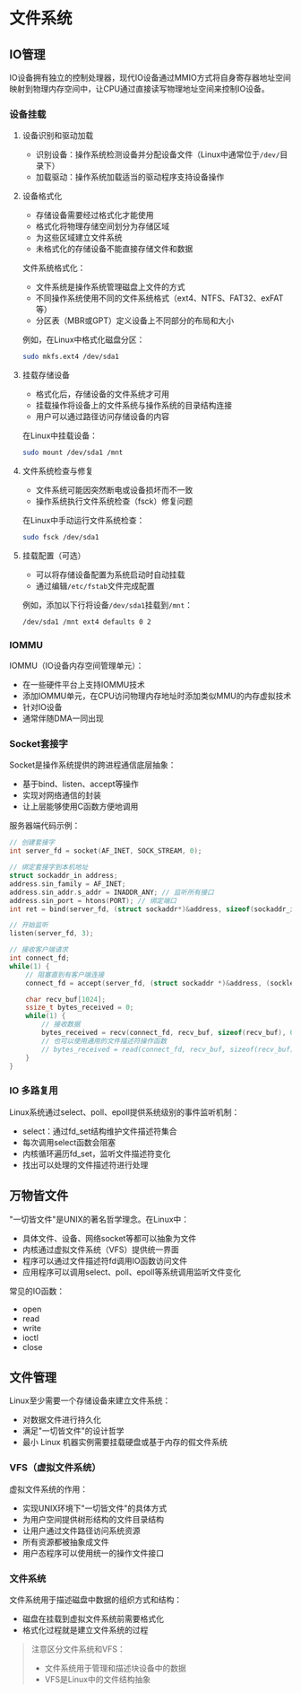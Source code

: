 # 文件系统

## IO管理

IO设备拥有独立的控制处理器，现代IO设备通过MMIO方式将自身寄存器地址空间映射到物理内存空间中，让CPU通过直接读写物理地址空间来控制IO设备。

### 设备挂载

1. 设备识别和驱动加载
   - 识别设备：操作系统检测设备并分配设备文件（Linux中通常位于`/dev/`目录下）
   - 加载驱动：操作系统加载适当的驱动程序支持设备操作

2. 设备格式化
   - 存储设备需要经过格式化才能使用
   - 格式化将物理存储空间划分为存储区域
   - 为这些区域建立文件系统
   - 未格式化的存储设备不能直接存储文件和数据

   文件系统格式化：
   - 文件系统是操作系统管理磁盘上文件的方式
   - 不同操作系统使用不同的文件系统格式（ext4、NTFS、FAT32、exFAT等）
   - 分区表（MBR或GPT）定义设备上不同部分的布局和大小

   例如，在Linux中格式化磁盘分区：
   ```bash
   sudo mkfs.ext4 /dev/sda1
   ```

3. 挂载存储设备
   - 格式化后，存储设备的文件系统才可用
   - 挂载操作将设备上的文件系统与操作系统的目录结构连接
   - 用户可以通过路径访问存储设备的内容

   在Linux中挂载设备：
   ```bash
   sudo mount /dev/sda1 /mnt
   ```

4. 文件系统检查与修复
   - 文件系统可能因突然断电或设备损坏而不一致
   - 操作系统执行文件系统检查（fsck）修复问题

   在Linux中手动运行文件系统检查：
   ```bash
   sudo fsck /dev/sda1
   ```

5. 挂载配置（可选）
   - 可以将存储设备配置为系统启动时自动挂载
   - 通过编辑`/etc/fstab`文件完成配置

   例如，添加以下行将设备`/dev/sda1`挂载到`/mnt`：
   ```bash
   /dev/sda1 /mnt ext4 defaults 0 2
   ```

### IOMMU

IOMMU（IO设备内存空间管理单元）：
- 在一些硬件平台上支持IOMMU技术
- 添加IOMMU单元，在CPU访问物理内存地址时添加类似MMU的内存虚拟技术
- 针对IO设备
- 通常伴随DMA一同出现

### Socket套接字

Socket是操作系统提供的跨进程通信底层抽象：
- 基于bind、listen、accept等操作
- 实现对网络通信的封装
- 让上层能够使用C函数方便地调用

服务器端代码示例：
```c
// 创建套接字
int server_fd = socket(AF_INET, SOCK_STREAM, 0);

// 绑定套接字到本机地址
struct sockaddr_in address;
address.sin_family = AF_INET;
address.sin_addr.s_addr = INADDR_ANY; // 监听所有接口
address.sin_port = htons(PORT); // 绑定端口
int ret = bind(server_fd, (struct sockaddr*)&address, sizeof(sockaddr_in));

// 开始监听
listen(server_fd, 3);

// 接收客户端请求
int connect_fd;
while(1) {
    // 阻塞直到有客户端连接
    connect_fd = accept(server_fd, (struct sockaddr *)&address, (socklen_t*)&addr_len);

    char recv_buf[1024];
    ssize_t bytes_received = 0;
    while(1) {
        // 接收数据
        bytes_received = recv(connect_fd, recv_buf, sizeof(recv_buf), 0);
        // 也可以使用通用的文件描述符操作函数
        // bytes_received = read(connect_fd, recv_buf, sizeof(recv_buf));
    }
}
```

### IO 多路复用

Linux系统通过select、poll、epoll提供系统级别的事件监听机制：
- select：通过fd_set结构维护文件描述符集合
- 每次调用select函数会阻塞
- 内核循环遍历fd_set，监听文件描述符变化
- 找出可以处理的文件描述符进行处理



## 万物皆文件

"一切皆文件"是UNIX的著名哲学理念。在Linux中：
- 具体文件、设备、网络socket等都可以抽象为文件
- 内核通过虚拟文件系统（VFS）提供统一界面
- 程序可以通过文件描述符fd调用IO函数访问文件
- 应用程序可以调用select、poll、epoll等系统调用监听文件变化

常见的IO函数：
- open
- read
- write
- ioctl
- close


## 文件管理

Linux至少需要一个存储设备来建立文件系统：
- 对数据文件进行持久化
- 满足"一切皆文件"的设计哲学
- 最小 Linux 机器实例需要挂载硬盘或基于内存的假文件系统

### VFS（虚拟文件系统）

虚拟文件系统的作用：
- 实现UNIX环境下"一切皆文件"的具体方式
- 为用户空间提供树形结构的文件目录结构
- 让用户通过文件路径访问系统资源
- 所有资源都被抽象成文件
- 用户态程序可以使用统一的操作文件接口

### 文件系统

文件系统用于描述磁盘中数据的组织方式和结构：
- 磁盘在挂载到虚拟文件系统前需要格式化
- 格式化过程就是建立文件系统的过程

> 注意区分文件系统和VFS：
> - 文件系统用于管理和描述块设备中的数据
> - VFS是Linux中的文件结构抽象